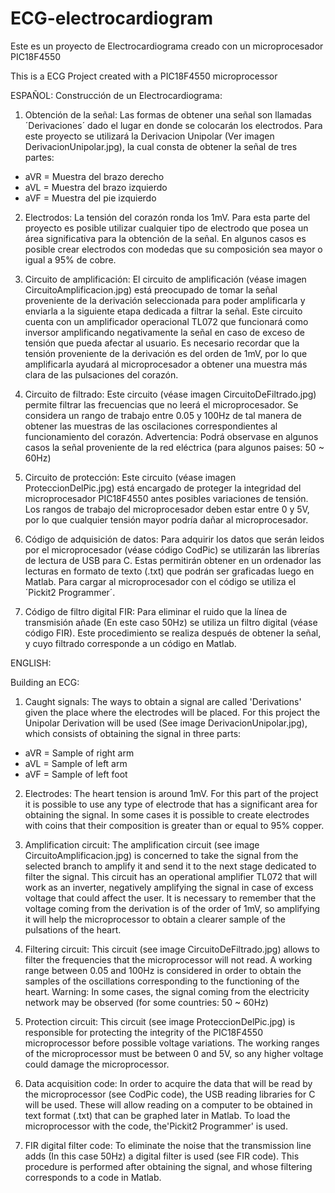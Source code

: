 # ECG-electrocardiogram
Este es un proyecto de Electrocardiograma creado con un microprocesador PIC18F4550

This is a ECG Project created with a PIC18F4550 microprocessor

ESPAÑOL:
Construcción de un Electrocardiograma:

1) Obtención de la señal: Las formas de obtener una señal son llamadas ´Derivaciones´ dado el lugar en donde se colocarán los electrodos. Para este proyecto se utilizará la Derivacion Unipolar (Ver imagen DerivacionUnipolar.jpg), la cual consta de obtener la señal de tres partes: 

- aVR = Muestra del brazo derecho
- aVL = Muestra del brazo izquierdo
- aVF = Muestra del pie izquierdo

2) Electrodos: La tensión del corazón ronda los 1mV. Para esta parte del proyecto es posible utilizar cualquier tipo de electrodo que posea un área significativa para la obtención de la señal. En algunos casos es posible crear electrodos con modedas que su composición sea mayor o igual a 95% de cobre. 

3) Circuito de amplificación: El circuito de amplificación (véase imagen  CircuitoAmplificacion.jpg) está preocupado de tomar la señal proveniente de la derivación seleccionada para poder amplificarla y enviarla a la siguiente etapa dedicada a filtrar la señal. Este circuito cuenta con un amplificador operacional TL072 que funcionará como inversor amplificando negativamente la señal en caso de exceso de tensión que pueda afectar al usuario. Es necesario recordar que la tensión proveniente de la derivación es del orden de 1mV, por lo que amplificarla ayudará al microprocesador a obtener una muestra más clara de las pulsaciones del corazón.

4) Circuito de filtrado: Este circuito (véase imagen CircuitoDeFiltrado.jpg) permite filtrar las frecuencias que no leerá el microprocesador. Se considera un rango de trabajo entre 0.05 y 100Hz de tal manera de obtener las muestras de las oscilaciones correspondientes al funcionamiento del corazón. Advertencia: Podrá observase en algunos casos la señal proveniente de la red eléctrica (para algunos paises: 50 ~ 60Hz)

5) Circuito de protección: Este circuito (véase imagen ProteccionDelPic.jpg) está encargado de proteger la integridad del microprocesador PIC18F4550 antes posibles variaciones de tensión. Los rangos de trabajo del microprocesador deben estar entre 0 y 5V, por lo que cualquier tensión mayor podría dañar al microprocesador.

6) Código de adquisición de datos: Para adquirir los datos que serán leidos por el microprocesador (véase código CodPic) se utilizarán las librerías de lectura de USB para C. Estas permitirán obtener en un ordenador las lecturas en formato de texto (.txt) que podrán ser graficadas luego en Matlab. Para cargar al microprocesador con el código se utiliza el ´Pickit2 Programmer´.

7) Código de filtro digital FIR: Para eliminar el ruido que la línea de transmisión añade (En este caso 50Hz) se utiliza un filtro digital (véase código FIR). Este procedimiento se realiza después de obtener la señal, y cuyo filtrado corresponde a un código en Matlab. 

ENGLISH:

Building an ECG:

1) Caught signals: The ways to obtain a signal are called 'Derivations' given the place where the electrodes will be placed. For this project the Unipolar Derivation will be used (See image DerivacionUnipolar.jpg), which consists of obtaining the signal in three parts:

- aVR = Sample of right arm
- aVL = Sample of left arm
- aVF = Sample of left foot

2) Electrodes: The heart tension is around 1mV. For this part of the project it is possible to use any type of electrode that has a significant area for obtaining the signal. In some cases it is possible to create electrodes with coins that their composition is greater than or equal to 95% copper.

3) Amplification circuit: The amplification circuit (see image CircuitoAmplificacion.jpg) is concerned to take the signal from the selected branch to amplify it and send it to the next stage dedicated to filter the signal. This circuit has an operational amplifier TL072 that will work as an inverter, negatively amplifying the signal in case of excess voltage that could affect the user. It is necessary to remember that the voltage coming from the derivation is of the order of 1mV, so amplifying it will help the microprocessor to obtain a clearer sample of the pulsations of the heart.

4) Filtering circuit: This circuit (see image CircuitoDeFiltrado.jpg) allows to filter the frequencies that the microprocessor will not read. A working range between 0.05 and 100Hz is considered in order to obtain the samples of the oscillations corresponding to the functioning of the heart. Warning: In some cases, the signal coming from the electricity network may be observed (for some countries: 50 ~ 60Hz)

5) Protection circuit: This circuit (see image ProteccionDelPic.jpg) is responsible for protecting the integrity of the PIC18F4550 microprocessor before possible voltage variations. The working ranges of the microprocessor must be between 0 and 5V, so any higher voltage could damage the microprocessor.

6) Data acquisition code: In order to acquire the data that will be read by the microprocessor (see CodPic code), the USB reading libraries for C will be used. These will allow reading on a computer to be obtained in text format (.txt) that can be graphed later in Matlab. To load the microprocessor with the code, the'Pickit2 Programmer' is used.

7) FIR digital filter code: To eliminate the noise that the transmission line adds (In this case 50Hz) a digital filter is used (see FIR code). This procedure is performed after obtaining the signal, and whose filtering corresponds to a code in Matlab.
